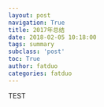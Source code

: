 ```yaml
---
layout: post
navigation: True
title: 2017年总结
date: 2018-02-05 10:18:00
tags: summary
subclass: 'post'
toc: True
author: fatduo
categories: fatduo
---
```


TEST
